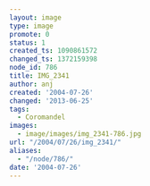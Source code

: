 ```yaml
---
layout: image
type: image
promote: 0
status: 1
created_ts: 1090861572
changed_ts: 1372159398
node_id: 786
title: IMG_2341
author: anj
created: '2004-07-26'
changed: '2013-06-25'
tags:
  - Coromandel
images:
  - image/images/img_2341-786.jpg
url: "/2004/07/26/img_2341/"
aliases:
  - "/node/786/"
date: '2004-07-26'
---
```


